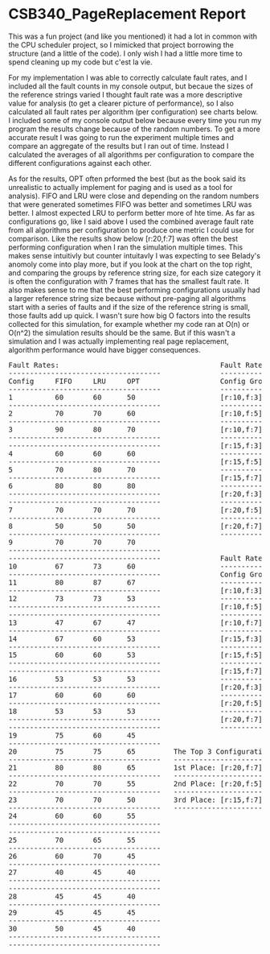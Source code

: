 # CSB340_PageReplacement Report
This was a fun project (and like you mentioned) it had a lot in common with the CPU scheduler project, so I
mimicked that project borrowing the structure (and a little of the code). I only wish I had a little more 
time to spend cleaning up my code but c'est la vie. 

For my implementation I was able to correctly calculate fault rates, and I included all the fault counts in my 
console output, but becaue the sizes of the reference strings varied I thought fault rate was a more descriptive
value for analysis (to get a clearer picture of performance), so I also calculated all fault rates per 
algorithm (per configuration) see charts below. I included some of my console output below because every 
time you run my program the results change because of the random numbers. To get a more accurate result I was 
going to run the experiment multiple times and compare an aggregate of the results but I ran out of time. 
Instead I calculated the averages of all algorithms per configuration to compare the different configurations 
against each other. 

As for the results, OPT often prformed the best (but as the book said its unrealistic to actually implement
for paging and is used as a tool for analysis). FIFO and LRU were close and depending on the random 
numbers that were generated sometimes FIFO was better and sometimes LRU was better. I almost expected 
LRU to perform better more of hte time. As far as configurations go, like I said above I used the 
combined average fault rate from all algorithms per configuration to produce one metric I could use 
for comparison. Like the results show below [r:20,f:7] was often the best performing configuration when 
I ran the simulation multiple times. This makes sense intuitivly but counter intuitavly I was expecting 
to see Belady's anomoly come into play more, but if you look at the chart on the top right, and comparing
the groups by reference string size, for each size category it is often the configuration with 7 frames 
that has the smallest fault rate. It also makes sense to me that the best performing configurations 
usually had a larger reference string size because without pre-paging all algorithms start with a 
series of faults and if the size of the reference string is small, those faults add up quick. I wasn't 
sure how big O factors into the results collected for this simulation, for example whether my code ran 
at O(n) or O(n^2) the simulation results should be the same. But if this wasn't a simulation and 
I was actually implementing real page replacement, algorithm performance would have bigger consequences. 



<pre>
Fault Rates:                                      Fault Rate Averages Per Configuration:
------------------------------------              -----------------------------------------------
Config     FIFO     LRU     OPT                   Config Group     FIFO      LRU       OPT 
------------------------------------              -----------------------------------------------
1          60       60      50                    [r:10,f:3]       73.33     70.00     60.00 
------------------------------------              -----------------------------------------------
2          70       70      60                    [r:10,f:5]       70.00     73.33     70.00   
------------------------------------              -----------------------------------------------
3          90       80      70                    [r:10,f:7]       63.33     63.33     63.33   
------------------------------------              -----------------------------------------------
------------------------------------              [r:15,f:3]       73.33     77.78     60.00  
4          60       60      60                    -----------------------------------------------
------------------------------------              [r:15,f:5]       57.78     62.22     51.11  
5          70       80      70                    -----------------------------------------------
------------------------------------              [r:15,f:7]       55.56     55.56     55.56  
6          80       80      80                    -----------------------------------------------
------------------------------------              [r:20,f:3]       71.67     69.17     55.83 
------------------------------------              -----------------------------------------------
7          70       70      70                    [r:20,f:5]       56.67     60.00     46.67  
------------------------------------              -----------------------------------------------
8          50       50      50                    [r:20,f:7]       46.67     45.00     41.67  
------------------------------------              -----------------------------------------------
9          70       70      70      
------------------------------------
------------------------------------              Fault Rate Total Average Per Configuration:
10         67       73      60                    ---------------------------------
------------------------------------              Config Group      Average Rate 
11         80       87      67                    ---------------------------------
------------------------------------              [r:10,f:3]        67.78   
12         73       73      53                    ---------------------------------
------------------------------------              [r:10,f:5]        71.11  
------------------------------------              ---------------------------------
13         47       67      47                    [r:10,f:7]        63.33 
------------------------------------              ---------------------------------
14         67       60      53                    [r:15,f:3]        70.37   
------------------------------------              ---------------------------------
15         60       60      53                    [r:15,f:5]        57.04  
------------------------------------              ---------------------------------
------------------------------------              [r:15,f:7]        55.56    
16         53       53      53                    ---------------------------------
------------------------------------              [r:20,f:3]        65.56
17         60       60      60                    ---------------------------------
------------------------------------              [r:20,f:5]        54.44         
18         53       53      53                    ---------------------------------
------------------------------------              [r:20,f:7]        44.44 
------------------------------------              ---------------------------------
19         75       60      45      
------------------------------------
20         75       75      65         The Top 3 Configurations (for this run)  
------------------------------------   --------------------------------------------------------------------
21         80       80      65         1st Place: [r:20,f:7] - with a combined average fault rate of 44.44%
------------------------------------   --------------------------------------------------------------------
22         70       70      55         2nd Place: [r:20,f:5] - with a combined average fault rate of 54.44%
------------------------------------   --------------------------------------------------------------------
23         70       70      50         3rd Place: [r:15,f:7] - with a combined average fault rate of 55.56%
------------------------------------   --------------------------------------------------------------------
24         60       60      55      
------------------------------------
------------------------------------
25         70       65      55      
------------------------------------
26         60       70      45      
------------------------------------
27         40       45      40      
------------------------------------
------------------------------------
28         45       45      40      
------------------------------------
29         45       45      45      
------------------------------------
30         50       45      40      
------------------------------------
------------------------------------
</pre>
